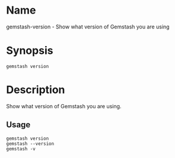 <!--Automatically generated by Pandoc -->

# Name

gemstash-version - Show what version of Gemstash you are using

# Synopsis

`gemstash version`

# Description

Show what version of Gemstash you are using.

## Usage

    gemstash version
    gemstash --version
    gemstash -v
